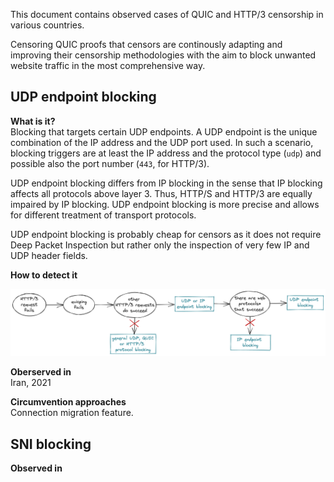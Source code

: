 This document contains observed cases of QUIC and HTTP/3 censorship in various countries.

Censoring QUIC proofs that censors are continously adapting and improving their censorship methodologies with the aim to block unwanted website traffic in the most comprehensive way.

## UDP endpoint blocking

**What is it?** <br/>
Blocking that targets certain UDP endpoints. A UDP endpoint is the unique combination of the IP address and the UDP port used. 
In such a scenario, blocking triggers are at least the IP address and the protocol type (`udp`) and possible also the 
port number (`443`, for HTTP/3).

UDP endpoint blocking differs from IP blocking in the sense that IP blocking affects all protocols above layer 3. Thus, HTTP/S and HTTP/3 are equally impaired by IP blocking. UDP endpoint blocking is more precise and allows for different treatment of transport protocols.

UDP endpoint blocking is probably cheap for censors as it does not require Deep Packet Inspection but rather only the inspection of very few IP and UDP header fields.  

**How to detect it**<br/>

<img src="images/detect_udp_endpoint_blocking_quer.png" alt="decision tree udp endpoint blocking"/>

**Oberserved in**<br/>
Iran, 2021

**Circumvention approaches**<br/>
Connection migration feature.


## SNI blocking


**Observed in**<br/>



